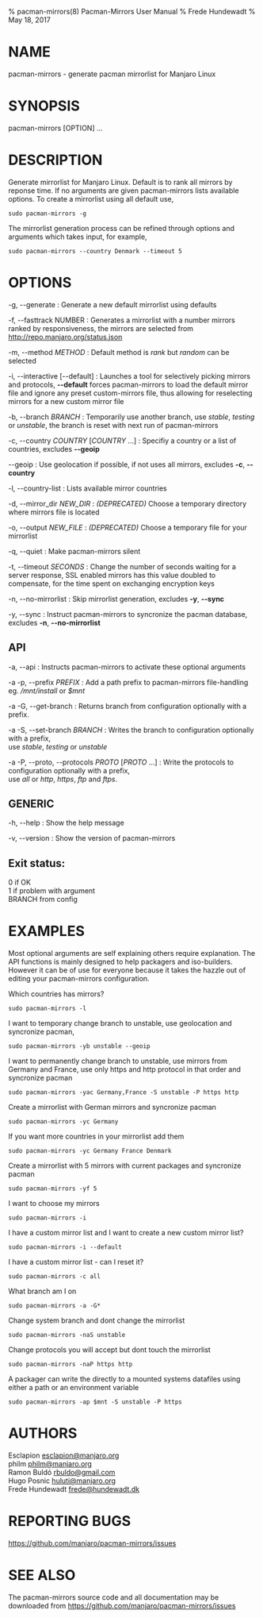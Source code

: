 % pacman-mirrors(8) Pacman-Mirrors User Manual
% Frede Hundewadt
% May 18, 2017

# NAME

pacman-mirrors - generate pacman mirrorlist for Manjaro Linux

# SYNOPSIS

pacman-mirrors [OPTION] ...

# DESCRIPTION

Generate mirrorlist for Manjaro Linux.
Default is to rank all mirrors by reponse time.
If no arguments are given pacman-mirrors lists available options.
To create a mirrorlist using all default use,

    sudo pacman-mirrors -g
    
The mirrorlist generation process can be refined through options 
and arguments which takes input, for example,

    sudo pacman-mirrors --country Denmark --timeout 5

# OPTIONS

-g, \--generate
:   Generate a new default mirrorlist using defaults

-f, \--fasttrack NUMBER
:   Generates a mirrorlist with a number mirrors ranked by responsiveness,
    the mirrors are selected from <http://repo.manjaro.org/status.json>

-m, \--method *METHOD*
:   Default method is *rank* but *random* can be selected 

-i, \--interactive [--default]
:   Launches a tool for selectively picking mirrors and protocols,
    **--default** forces pacman-mirrors to load the default mirror
    file and ignore any preset custom-mirrors file, thus allowing for 
    reselecting mirrors for a new custom mirror file

-b, \--branch *BRANCH*
:   Temporarily use another branch, use *stable*, *testing* or *unstable*, 
    the branch is reset with next run of pacman-mirrors

-c, \--country *COUNTRY* [*COUNTRY* ...]
:   Specifiy a country or a list of countries, excludes **\--geoip**

\--geoip
:   Use geolocation if possible, if not uses all mirrors, 
    excludes **-c**, **\--country**

-l, \--country-list
:   Lists available mirror countries

-d, \--mirror_dir *NEW_DIR*
:   *(DEPRECATED)* Choose a temporary directory where mirrors file is located

-o, \--output *NEW_FILE*
:   *(DEPRECATED)* Choose a temporary file for your mirrorlist

-q, \--quiet
:   Make pacman-mirrors silent

-t, \--timeout *SECONDS*
:   Change the number of seconds waiting for a server response, 
    SSL enabled mirrors has this value doubled to compensate, 
    for the time spent on exchanging encryption keys

-n, \--no-mirrorlist
:   Skip mirrorlist generation, excludes **-y**, **\--sync**

-y, \--sync
:   Instruct pacman-mirrors to syncronize the pacman database, 
    excludes **-n**, **\--no-mirrorlist**

## API

-a, \--api
:   Instructs pacman-mirrors to activate these optional arguments

-a -p, \--prefix *PREFIX*
:   Add a path prefix to pacman-mirrors file-handling  
    eg. */mnt/install* or *$mnt*

-a -G, \--get-branch
:   Returns branch from configuration optionally with a prefix.

-a -S, \--set-branch *BRANCH*
:   Writes the branch to configuration optionally with a prefix,     
    use *stable*, *testing* or *unstable*

-a -P, \--proto, \--protocols *PROTO* [*PROTO* ...]
:   Write the protocols to configuration optionally with a prefix,  
    use *all* or *http*, *https*, *ftp* and *ftps*.

## GENERIC

-h, \--help
:    Show the help message

-v, \--version
:   Show the version of pacman-mirrors

## Exit status:  

0 if OK  
1 if problem with argument  
BRANCH from config  

# EXAMPLES

Most optional arguments are self explaining others require explanation. 
The API functions is mainly designed to help packagers and iso-builders. 
However it can be of use for everyone because it takes the hazzle out 
of editing your pacman-mirrors configuration.

Which countries has mirrors?

    sudo pacman-mirrors -l

I want to temporary change branch to unstable, 
use geolocation and syncronize pacman,

    sudo pacman-mirrors -yb unstable --geoip
    
I want to permanently change branch to unstable, 
use mirrors from Germany and France, 
use only https and http protocol in that order and syncronize pacman
   
    sudo pacman-mirrors -yac Germany,France -S unstable -P https http
    
Create a mirrorlist with German mirrors and syncronize pacman

    sudo pacman-mirrors -yc Germany

If you want more countries in your mirrorlist add them

    sudo pacman-mirrors -yc Germany France Denmark

Create a mirrorlist with 5 mirrors with current packages and syncronize pacman
   
    sudo pacman-mirrors -yf 5

I want to choose my mirrors

    sudo pacman-mirrors -i

I have a custom mirror list and I want to create a new custom mirror list?

    sudo pacman-mirrors -i --default

I have a custom mirror list - can I reset it?

    sudo pacman-mirrors -c all

What branch am I on

    sudo pacman-mirrors -a -G*

Change system branch and dont change the mirrorlist

    sudo pacman-mirrors -naS unstable

Change protocols you will accept but dont touch the mirrorlist

    sudo pacman-mirrors -naP https http

A packager can write the directly to a mounted systems 
datafiles using either a path or an environment variable

    sudo pacman-mirrors -ap $mnt -S unstable -P https

# AUTHORS

Esclapion <esclapion@manjaro.org>  
philm <philm@manjaro.org>  
Ramon Buldó <rbuldo@gmail.com>  
Hugo Posnic <huluti@manjaro.org>  
Frede Hundewadt <frede@hundewadt.dk>  

# REPORTING BUGS
   <https://github.com/manjaro/pacman-mirrors/issues>
   
# SEE ALSO

The pacman-mirrors source code and all documentation 
may be downloaded from <https://github.com/manjaro/pacman-mirrors/issues>
